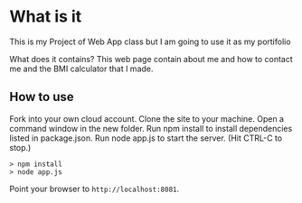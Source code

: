 # What is it
This is my Project of Web App class but I am going to use it as my portifolio

What does it contains?
This web page contain about me and how to contact me and the BMI calculator that I made.

## How to use

Fork into your own cloud account. 
Clone the site to your machine.
Open a command window in the new folder.
Run npm install to install dependencies listed in package.json.
Run node app.js to start the server.  (Hit CTRL-C to stop.)

```
> npm install
> node app.js
```

Point your browser to `http://localhost:8081`. 
